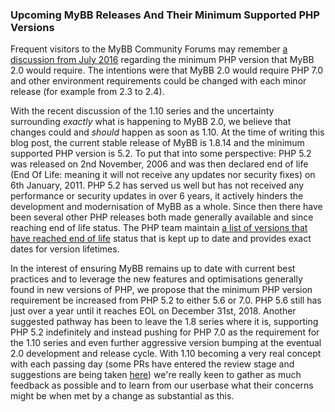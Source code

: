 ### Upcoming MyBB Releases And Their Minimum Supported PHP Versions
Frequent visitors to the MyBB Community Forums may remember [a discussion from July 2016](https://community.mybb.com/thread-195675.html) regarding the minimum PHP version that MyBB 2.0 would require. The intentions were that MyBB 2.0 would require PHP 7.0 and other environment requirements could be changed with each minor release (for example from 2.3 to 2.4).

With the recent discussion of the 1.10 series and the uncertainty surrounding *exactly* what is happening to MyBB 2.0, we believe that changes could and *should* happen as soon as 1.10. At the time of writing this blog post, the current stable release of MyBB is 1.8.14 and the minimum supported PHP version is 5.2. To put that into some perspective: PHP 5.2 was released on 2nd November, 2006 and was then declared end of life (End Of Life: meaning it will not receive any updates nor security fixes) on 6th January, 2011. PHP 5.2 has served us well but has not received any performance or security updates in over 6 years, it actively hinders the development and modernisation of MyBB as a whole. Since then there have been several other PHP releases both made generally available and since reaching end of life status. The PHP team maintain [a list of versions that have reached end of life](https://secure.php.net/eol.php) status that is kept up to date and provides exact dates for version lifetimes.

In the interest of ensuring MyBB remains up to date with current best practices and to leverage the new features and optimisations generally found in new versions of PHP, we propose that the minimum PHP version requirement be increased from PHP 5.2 to either 5.6 or 7.0. PHP 5.6 still has just over a year until it reaches EOL on December 31st, 2018. Another suggested pathway has been to leave the 1.8 series where it is, supporting PHP 5.2 indefinitely and instead pushing for PHP 7.0 as the requirement for the 1.10 series and even further aggressive version bumping at the eventual 2.0 development and release cycle. With 1.10 becoming a very real concept with each passing day (some PRs have entered the review stage and suggestions are being taken [here](https://community.mybb.com/forum-199.html)) we're really keen to gather as much feedback as possible and to learn from our userbase what their concerns might be when met by a change as substantial as this.
